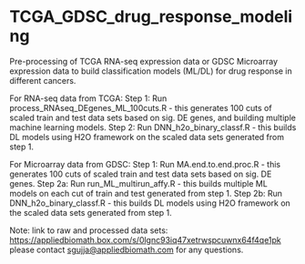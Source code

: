 # TCGA_GDSC_drug_response_modeling

Pre-processing of TCGA RNA-seq expression data or GDSC Microarray expression data to build classification models (ML/DL) for drug response in different cancers.

For RNA-seq data from TCGA:
Step 1: Run process_RNAseq_DEgenes_ML_100cuts.R - this generates 100 cuts of scaled train and test data sets based on sig. DE genes, and building multiple machine learning models.
Step 2: Run DNN_h2o_binary_classf.R - this builds DL models using H2O framework on the scaled data sets generated from step 1.

For Microarray data from GDSC:
Step 1: Run MA.end.to.end.proc.R - this generates 100 cuts of scaled train and test data sets based on sig. DE genes.
Step 2a: Run run_ML_multirun_affy.R - this builds multiple ML models on each cut of train and test generated from step 1.
Step 2b: Run DNN_h2o_binary_classf.R - this builds DL models using H2O framework on the scaled data sets generated from step 1.

Note: link to raw and processed data sets:
https://appliedbiomath.box.com/s/0lgnc93iq47xetrwspcuwnx64f4qe1pk
please contact sgujja@appliedbiomath.com for any questions.
